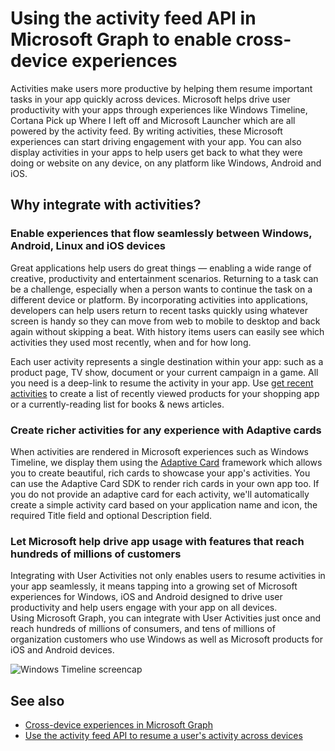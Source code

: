 # Using the activity feed API in Microsoft Graph to enable cross-device experiences

Activities make users more productive by helping them resume important tasks in your app quickly across devices. Microsoft helps drive user productivity with your apps through experiences like Windows Timeline, Cortana Pick up Where I left off and Microsoft Launcher which are all powered by the activity feed. By writing activities, these Microsoft experiences can start driving engagement with your app. You can also display activities in your apps to help users get back to what they were doing or website on any device, on any platform like Windows, Android and iOS.

## Why integrate with activities?
### Enable experiences that flow seamlessly between Windows, Android, Linux and iOS devices 
Great applications help users do great things — enabling a wide range of creative, productivity and entertainment scenarios. Returning to a task can be a challenge, especially when a person wants to continue the task on a different device or platform. By incorporating activities into applications, developers can help users return to recent tasks quickly using whatever screen is handy so they can move from web to mobile to desktop and back again without skipping a beat. With history items users can easily see which activities they used most recently, when and for how long.   

Each user activity represents a single destination within your app: such as a product page, TV show, document or your current campaign in a game. All you need is a deep-link to resume the activity in your app. Use [get recent activities](../api-reference/beta/api/projectrome_get_recent_activities) to create a list of recently viewed products for your shopping app or a currently-reading list for books & news articles. 

### Create richer activities for any experience with Adaptive cards
When activities are rendered in Microsoft experiences such as Windows Timeline, we display them using the [Adaptive Card](http://adaptivecards.io/) framework which allows you to create beautiful, rich cards to showcase your app's activities. You can use the Adaptive Card SDK to render rich cards in your own app too.  If you do not provide an adaptive card for each activity, we'll automatically create a simple activity card based on your application name and icon, the required Title field and optional Description field. 

### Let Microsoft help drive app usage with features that reach hundreds of millions of customers
Integrating with User Activities not only enables users to resume activities in your app seamlessly, it means tapping into a growing set of Microsoft experiences for Windows, iOS and Android designed to drive user productivity and help users engage with your app on all devices. Using Microsoft Graph, you can integrate with User Activities just once and reach hundreds of millions of consumers, and tens of millions of organization customers who use Windows as well as Microsoft products for iOS and Android devices.

![Windows Timeline screencap](https://winblogs.azureedge.net/win/2017/05/22-591a3ec9833f4.jpg)

## See also

- [Cross-device experiences in Microsoft Graph](cross-device-concept-overview.md)
- [Use the activity feed API to resume a user's activity across devices](../api-reference/v1.0/resources/activity-feed-api-overview.md)
